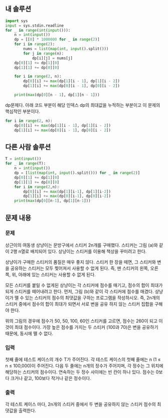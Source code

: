 ## 내 솔루션
```python
import sys
input = sys.stdin.readline
for _ in range(int(input())):
    n = int(input())
    dp = [[0] * 1000000 for _ in range(2)]
    for i in range(2):
        nums = list(map(int, input().split()))
        for j in range(n):
            dp[i][j] = nums[j]
    dp[0][1] += dp[1][0]
    dp[1][1] += dp[0][0]

    for i in range(2, n):
        dp[0][i] += max(dp[1][i - 1], dp[1][i - 2])
        dp[1][i] += max(dp[0][i - 1], dp[0][i - 2])

    print(max(dp[0][n - 1], dp[1][n - 1]))
```
dp문제다. 아래 코드 부분이 해당 인덱스 dp의 최대값을 누적하는 부분이고 이 문제의 핵심적인 부분이다.
```python
for i in range(2, n):
    dp[0][i] += max(dp[1][i - 1], dp[1][i - 2])
    dp[1][i] += max(dp[0][i - 1], dp[0][i - 2])
```

## 다른 사람 솔루션
```python
T = int(input())
for _ in range(T):
    n = int(input())
    dp = [list(map(int, input().split())) for _ in range(2)]
    dp[0][1] += dp[1][0]
    dp[1][1] += dp[0][0]
    for i in range(2,n):
        dp[0][i] += max(dp[1][i-1], dp[1][i-2])
        dp[1][i] += max(dp[0][i-1], dp[0][i-2])
    print(max(dp[0][n-1], dp[1][n-1]))
```

## 문제 내용
### 문제
상근이의 여동생 상냥이는 문방구에서 스티커 2n개를 구매했다. 스티커는 그림 (a)와 같이 2행 n열로 배치되어 있다. 상냥이는 스티커를 이용해 책상을 꾸미려고 한다.

상냥이가 구매한 스티커의 품질은 매우 좋지 않다. 스티커 한 장을 떼면, 그 스티커와 변을 공유하는 스티커는 모두 찢어져서 사용할 수 없게 된다. 즉, 뗀 스티커의 왼쪽, 오른쪽, 위, 아래에 있는 스티커는 사용할 수 없게 된다.


모든 스티커를 붙일 수 없게된 상냥이는 각 스티커에 점수를 매기고, 점수의 합이 최대가 되게 스티커를 떼어내려고 한다. 먼저, 그림 (b)와 같이 각 스티커에 점수를 매겼다. 상냥이가 뗄 수 있는 스티커의 점수의 최댓값을 구하는 프로그램을 작성하시오. 즉, 2n개의 스티커 중에서 점수의 합이 최대가 되면서 서로 변을 공유 하지 않는 스티커 집합을 구해야 한다.

위의 그림의 경우에 점수가 50, 50, 100, 60인 스티커를 고르면, 점수는 260이 되고 이 것이 최대 점수이다. 가장 높은 점수를 가지는 두 스티커 (100과 70)은 변을 공유하기 때문에, 동시에 뗄 수 없다.

### 입력
첫째 줄에 테스트 케이스의 개수 T가 주어진다. 각 테스트 케이스의 첫째 줄에는 n (1 ≤ n ≤ 100,000)이 주어진다. 다음 두 줄에는 n개의 정수가 주어지며, 각 정수는 그 위치에 해당하는 스티커의 점수이다. 연속하는 두 정수 사이에는 빈 칸이 하나 있다. 점수는 0보다 크거나 같고, 100보다 작거나 같은 정수이다. 

### 출력
각 테스트 케이스 마다, 2n개의 스티커 중에서 두 변을 공유하지 않는 스티커 점수의 최댓값을 출력한다.
